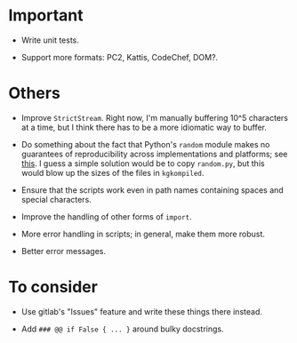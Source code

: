 <!-- NOTE TO CONTRIBUTORS: PLEASE DON'T EDIT THIS FILE. -->
<!-- Edit docs_src/HELP.md instead, then run './makedocs'. -->





# Important  

- Write unit tests.  

- Support more formats: PC2, Kattis, CodeChef, DOM?. 



# Others  

- Improve `StrictStream`. Right now, I'm manually buffering 10^5 characters at a time, but I think there has to be a more idiomatic way to buffer.  

- Do something about the fact that Python's `random` module makes no guarantees of reproducibility across implementations and platforms; see [this](https://stackoverflow.com/questions/8786084/reproducibility-of-python-pseudo-random-numbers-across-systems-and-versions). I guess a simple solution would be to copy `random.py`, but this would blow up the sizes of the files in `kgkompiled`.

- Ensure that the scripts work even in path names containing spaces and special characters. 

- Improve the handling of other forms of `import`.

- More error handling in scripts; in general, make them more robust.

- Better error messages. 



# To consider  

- Use gitlab's "Issues" feature and write these things there instead.  

- Add `### @@ if False { ... }` around bulky docstrings.
